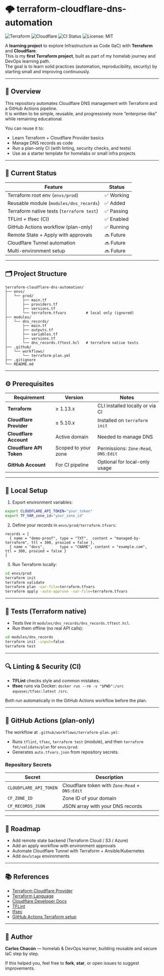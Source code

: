 # 🌩️ terraform-cloudflare-dns-automation

![Terraform](https://img.shields.io/badge/Terraform-1.13.x-623CE4?logo=terraform)
![Cloudflare](https://img.shields.io/badge/Cloudflare-5.10-orange?logo=cloudflare)
![CI Status](https://img.shields.io/github/actions/workflow/status/cchacon-dev/terraform-cloudflare-dns-automation/terraform-plan.yml?branch=main&label=CI%20Status&logo=githubactions)
![License: MIT](https://img.shields.io/badge/License-MIT-blue.svg)

A **learning project** to explore Infrastructure as Code (IaC) with **Terraform** and **Cloudflare**.  
This is my **first Terraform project**, built as part of my homelab journey and DevOps learning path.  
The goal is to learn solid practices (automation, reproducibility, security) by starting small and improving continuously.

---

## 📖 Overview

This repository automates Cloudflare DNS management with Terraform and a GitHub Actions pipeline.  
It is written to be simple, reusable, and progressively more “enterprise-like” while remaining educational.

You can reuse it to:
- Learn Terraform + Cloudflare Provider basics
- Manage DNS records as code
- Run a plan-only CI (with linting, security checks, and tests)
- Use as a starter template for homelabs or small infra projects

---

## 🧱 Current Status

| Feature | Status |
|--------|-------|
| Terraform root env (`envs/prod`) | ✅ Working |
| Reusable module (`modules/dns_records`) | ✅ Added |
| Terraform native tests (`terraform test`) | ✅ Passing |
| TFLint + tfsec (CI) | ✅ Enabled |
| GitHub Actions workflow (plan-only) | ✅ Running |
| Remote State + Apply with approvals | 🔜 Future |
| Cloudflare Tunnel automation | 🔜 Future |
| Multi-environment setup | 🔜 Future |

---

## 🗂 Project Structure

```
terraform-cloudflare-dns-automation/
├── envs/
│   └── prod/
│       ├── main.tf
│       ├── providers.tf
│       ├── versions.tf
│       └── terraform.tfvars         # local only (ignored)
├── modules/
│   └── dns_records/
│       ├── main.tf
│       ├── outputs.tf
│       ├── variables.tf
│       ├── versions.tf
│       └── dns_records.tftest.hcl   # terraform native tests
├── .github/
│   └── workflows/
│       └── terraform-plan.yml
├── .gitignore
└── README.md
```

---

## ⚙️ Prerequisites

| Requirement | Version | Notes |
|-------------|---------|-------|
| **Terraform** | ≥ 1.13.x | CLI installed locally or via CI |
| **Cloudflare Provider** | ≥ 5.10.x | Installed on `terraform init` |
| **Cloudflare Account** | Active domain | Needed to manage DNS |
| **Cloudflare API Token** | Scoped to your zone | Permissions: `Zone:Read`, `DNS:Edit` |
| **GitHub Account** | For CI pipeline | Optional for local-only usage |

---

## 🧩 Local Setup

1) Export environment variables:
```bash
export CLOUDFLARE_API_TOKEN="your_token"
export TF_VAR_zone_id="your_zone_id"
```

2) Define your records in `envs/prod/terraform.tfvars`:
```hcl
records = [
  { name = "demo-proof", type = "TXT",  content = "managed-by-terraform", ttl = 300, proxied = false },
  { name = "docs",       type = "CNAME", content = "example.com",         ttl = 300, proxied = false }
]
```

3) Run Terraform locally:
```bash
cd envs/prod
terraform init
terraform validate
terraform plan -var-file=terraform.tfvars
terraform apply -auto-approve -var-file=terraform.tfvars
```

---

## 🧪 Tests (Terraform native)

- Tests live in `modules/dns_records/dns_records.tftest.hcl`.
- Run them offline (no real API calls):
```bash
cd modules/dns_records
terraform init -input=false
terraform test
```

---

## 🔍 Linting & Security (CI)

- **TFLint** checks style and common mistakes.
- **tfsec** runs via Docker: `docker run --rm -v "$PWD":/src aquasec/tfsec:latest /src`.

Both run automatically in the GitHub Actions workflow before the plan.

---

## 🤖 GitHub Actions (plan-only)

The workflow at `.github/workflows/terraform-plan.yml`:
- Runs `tflint`, `tfsec`, `terraform test` (module), and then `terraform fmt/validate/plan` for `envs/prod`.
- Generates `auto.tfvars.json` from repository secrets.

### Repository Secrets

| Secret | Description |
|--------|-------------|
| `CLOUDFLARE_API_TOKEN` | Cloudflare token with `Zone:Read` + `DNS:Edit` |
| `CF_ZONE_ID` | Zone ID of your domain |
| `CF_RECORDS_JSON` | JSON array with your DNS records |

---

## 🚀 Roadmap

- Add remote state backend (Terraform Cloud / S3 / Azure)
- Add an apply workflow with environment approvals
- Automate Cloudflare Tunnel with Terraform + Ansible/Kubernetes
- Add `dev`/`stage` environments

---

## 📚 References

- [Terraform Cloudflare Provider](https://registry.terraform.io/providers/cloudflare/cloudflare/latest)
- [Terraform Language](https://developer.hashicorp.com/terraform/language)
- [Cloudflare Developer Docs](https://developers.cloudflare.com/)
- [TFLint](https://github.com/terraform-linters/tflint)
- [tfsec](https://aquasecurity.github.io/tfsec/)
- [GitHub Actions Terraform setup](https://github.com/hashicorp/setup-terraform)

---

## 👤 Author

**Carlos Chacón** — homelab & DevOps learner, building reusable and secure IaC step by step.

If this helped you, feel free to **fork**, **star**, or open issues to suggest improvements.
